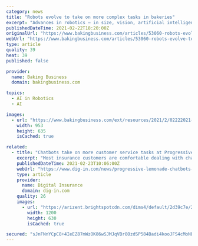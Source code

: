 ```yaml
---
category: news
title: "Robots evolve to take on more complex tasks in bakeries"
excerpt: "Advances in robotics — in size, vision, artificial intelligence — help them progress further upstream in bakeries."
publishedDateTime: 2021-02-22T18:20:00Z
originalUrl: "https://www.bakingbusiness.com/articles/53060-robots-evolve-to-take-on-more-complex-tasks-in-bakeries"
webUrl: "https://www.bakingbusiness.com/articles/53060-robots-evolve-to-take-on-more-complex-tasks-in-bakeries"
type: article
quality: 39
heat: 39
published: false

provider:
  name: Baking Business
  domain: bakingbusiness.com

topics:
  - AI in Robotics
  - AI

images:
  - url: "https://www.bakingbusiness.com/ext/resources/2021/2/02222021-Apex.jpg?height=635&t=1614011373&width=1200"
    width: 953
    height: 635
    isCached: true

related:
  - title: "Chatbots take on more customer service tasks at Progressive, Lemonade"
    excerpt: "Most insurance customers are comfortable dealing with chatbots for low-complexity questions, and carriers from stalwart Progressive to insurtech Lemonade are increasing the role of their AI-powered \"agents\" in response."
    publishedDateTime: 2021-02-23T10:06:00Z
    webUrl: "https://www.dig-in.com/news/progressive-lemonade-chatbots-take-on-more-insurance-customer-service-tasks"
    type: article
    provider:
      name: Digital Insurance
      domain: dig-in.com
    quality: 26
    images:
      - url: "https://arizent.brightspotcdn.com/dims4/default/2d39c7e/2147483647/strip/true/crop/4841x2542+0+342/resize/1200x630!/quality/90/?url=https%3A%2F%2Fsource-media-brightspot.s3.amazonaws.com%2F3a%2F28%2F3ccdc48548c49d284c7e50bcbd8b%2Fdi-using-computer-stock-022221.jpg"
        width: 1200
        height: 630
        isCached: true

secured: "sJnFNnYCpC8+4IeEZ87mWzOK86wSJMJqVBr8OzdSP584Badi4kooJFS4cMoNEHkuJsJRJ0GsU5QgKn+qhsJPGlb3cWe2GCj1I7HhjukTqVlRPNSw2QRyg3mgboBpjM7L2phExPfHwoXRH7tsl9fnsm4y3NgxK7/BM2EO3xJC9PyOu6g9W0Omgjhg14k4PkLMdZiaaHjL8nw6wpB7SMOV8SqLX2pihzrIm8mF1f6kzQ/snhEfRQ2NQizsbv9dMFk18QDvK4rmOM5jRodVTEPduK2XejTHQ4xJweH4dlbEfiLss6nOH3MSBcqvEkM3Ln/W1fa5JvhfOPmR0USNQDSnW5u84JW9x29ZvN/B/Z8X4FY=;182MzPuu/1zATieo+HXi/g=="
---
```



